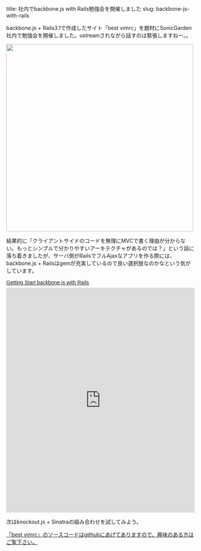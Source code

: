 title: 社内でbackbone.js with Rails勉強会を開催しました
slug: backbone-js-with-rails

backbone.js + Rails3.1で作成したサイト「best vimrc」を題材にSonicGarden社内で勉強会を開催しました。ustreamされながら話すのは緊張しますねー。。

<a href="http://best-vimrc.heroku.com"><img src="/assets/2011_11/best-vimrc.png" width="500" /></a>

結果的に「クライアントサイドのコードを無理にMVCで書く理由が分からない。もっとシンプルで分かりやすいアーキテクチャがあるのでは？」という話に落ち着きましたが、サーバ側がRailsでフルAjaxなアプリを作る際には、backbone.js + Railsはgemが充実しているので良い選択肢なのかなという気がしています。

<a title="View Getting Start backbone.js with Rails on Scribd" href="http://www.scribd.com/doc/73702841/Getting-Start-backbone-js-with-Rails" style="margin: 12px auto 6px auto; font-family: Helvetica,Arial,Sans-serif; font-style: normal; font-variant: normal; font-weight: normal; font-size: 14px; line-height: normal; font-size-adjust: none; font-stretch: normal; -x-system-font: none; display: block; text-decoration: underline;">Getting Start backbone.js with Rails</a><iframe class="scribd_iframe_embed" src="http://www.scribd.com/embeds/73702841/content?start_page=1&view_mode=slideshow&access_key=key-1i2eeheytks8p0atl6pu" data-auto-height="true" data-aspect-ratio="1.33333333333333" scrolling="no" id="doc_55949" width="100%" height="600" frameborder="0"></iframe><script type="text/javascript">(function() { var scribd = document.createElement("script"); scribd.type = "text/javascript"; scribd.async = true; scribd.src = "http://www.scribd.com/javascripts/embed_code/inject.js"; var s = document.getElementsByTagName("script")[0]; s.parentNode.insertBefore(scribd, s); })();</script>

次はknockout.js + Sinatraの組み合わせを試してみよう。

[「best vimrc」のソースコードはgithubにあげてありますので、興味のある方はご覧下さい。](https://github.com/mahm/best-vimrc)
